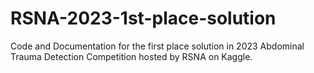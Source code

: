 # RSNA-2023-1st-place-solution
Code and Documentation for the first place solution in 2023 Abdominal Trauma Detection Competition hosted by RSNA on Kaggle.
